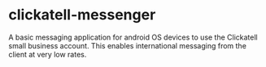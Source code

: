 clickatell-messenger
====================

A basic messaging application for android OS devices to use the Clickatell small business account. This enables international messaging from the client at very low rates.